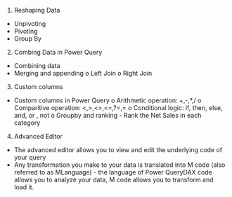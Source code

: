 1.	Reshaping Data
  -	Unpivoting
  -	Pivoting
  -	Group By 
2.	Combing Data in Power Query
  -	Combining data 
  -	Merging and appending 
    o	Left Join
    o	Right Join
3.	Custom columns 
  -	Custom columns in Power Query
    o	Arithmetic operation: +,-,*,/
    o	Comparitive operation: <,>,<>,<=,?=,=
    o	Conditional logic: if, then, else, and, or , not 
    o	Groupby  and ranking  - Rank the Net Sales in each category 
4.	Advanced Editor
  -	The advanced editor allows you to view and edit the underlying code of your query
  -	Any transformation you make to your data is translated into M code (also referred to as MLanguage) - the language of Power QueryDAX code allows you to analyze your data, M code allows you to transform and load it.
